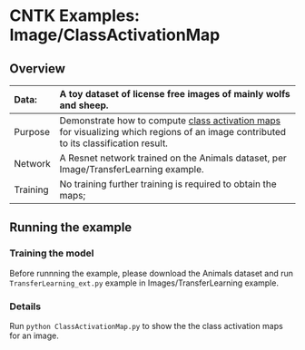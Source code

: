 # CNTK Examples: Image/ClassActivationMap

## Overview

|Data:     |A toy dataset of license free images of mainly wolfs and sheep. 
|:---------|:---
|Purpose   |Demonstrate how to compute [class activation maps](http://cnnlocalization.csail.mit.edu/) for visualizing which regions of an image contributed to its classification result.
|Network   |A Resnet network trained on the Animals dataset, per Image/TransferLearning example.
|Training  |No training further training is required to obtain the maps;

## Running the example

### Training the model

Before runnning the example, please download the Animals dataset and run `TransferLearning_ext.py` example in Images/TransferLearning example. 


### Details

Run `python ClassActivationMap.py` to show the the class activation maps for an image.
